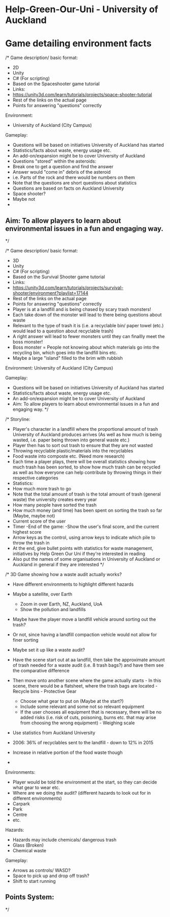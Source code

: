 # Help-Green-Our-Uni - University of Auckland
# Game detailing environment facts
/*
Game description/ basic format:
- 2D
- Unity
 - C# (For scripting) 
 - Based on the Spaceshooter game tutorial
 - Links:
  - https://unity3d.com/learn/tutorials/projects/space-shooter-tutorial
  - Rest of the links on the actual page 
- Points for answering "questions" correctly

Environment:
- University of Auckland (City Campus)

Gameplay:
- Questions will be based on initiatives University of Auckland has started
- Statistics/facts about waste, energy usage etc.
 - An add-on/expansion might be to cover University of Auckland
- Questions "stored" within the asteroids:
 - Break one to get a question and find the answer
 - Answer would "come in" debris of the asteroid
  - i.e. Parts of the rock and there would be numbers on them
  - Note that the questions are short questions about statistics
 - Questions are based on facts on Auckland University
 - Space shooter?
  - Maybe not
  - 

Aim: To allow players to learn about environmental issues in a fun and engaging way.
 - 
*/

/*
Game description/ basic format:
- 3D
- Unity
- C# (For scripting)
- Based on the Survival Shooter game tutorial
- Links: 
 - https://unity3d.com/learn/tutorials/projects/survival-shooter/environment?playlist=17144
 - Rest of the links on the actual page
- Points for answering "questions" correctly
- Player is at a landfill and is being chased by scary trash monsters!
 - Each take down of the monster will lead to there being questions about waste
  - Relevant to the type of trash it is (i.e. a recyclable bin/ paper towel (etc.) would lead to a question about recyclable trash)
 - A right answer will lead to fewer monsters until they can finallly meet the boss monster!
  - Boss monster = People not knowing about which materials go into the recycling bin, which goes into the landfill bins etc. 
   - Maybe a large "island" filled to the brim with rubbish

Environment:
University of Auckland (City Campus)

Gameplay:
- Questions will be based on initiatives University of Auckland has started
- Statistics/facts about waste, energy usage etc.
- An add-on/expansion might be to cover University of Auckland
- Aim: To allow players to learn about environmental issues in a fun and engaging way.
*/

/* 
Storyline:
- Player's character in a landfill where the proportional amount of trash University of Auckland produces arrives (As well as how much is being wasted, i.e. paper being thrown into general waste etc.)
- Player then has to sort out trash to ensure that they are not wasted
 - Throwing recyclable plastic/materials into the recyclables
 - Food waste into composte etc. (Need more research)
- Each time a player plays, there will be overall statistics showing how much trash has been sorted, to show how much trash can be recycled as well as how everyone can help contribute by throwing things in their respective categories
- Statistics:
 - How much more trash to go
 - Note that the total amount of trash is the total amount of trash (general waste) the university creates every year
 - How many people have sorted the trash
 - How much money (and time) has been spent on sorting the trash so far (Maybe, maybe not)
 - Current score of the user
 - Timer
-End of the game:
-Show the user's final score, and the current highest score
- Arrow keys as the control, using arrow keys to indicate which pile to throw the trash in
- At the end, give bullet points with statistics for waste management, initiatives by Help Green Our Uni if they're interested in reading
- Also put the names of some organisations in University of Auckland or Auckland in general if they are interested
*/


/*
3D Game showing how a waste audit actually works?
- Have different environments to highlight different hazards

- Maybe a satellite, over Earth
  - Zoom in over Earth, NZ, Auckland, UoA
  - Show the pollution and landfills
 - Maybe have the player move a landfill vehicle around sorting out the trash?
  - Or not, since having a landfill compaction vehicle would not allow for finer sorting
  - Maybe set it up like a waste audit?
   - Have the scene start out at aa landfill, then take the approximate amount of trash needed for a waste audit (i.e. 8 trash bags?) and have them see the comparative difference
   - Then move onto another scene where the game actually starts
    - In this scene, there would be a flatsheet, where the trash bags are located
    - Recycle bins
    - Protective Gear
     - Choose what gear to put on (Maybe at the start?)
     - Include some relevant and some not so relevant equipment
      - If the user chooses all equipment that is necessary, there will be no added risks (i.e. risk of cuts, poisoning, burns etc. that may arise from choosing the wrong equipment)
    - Weighing scale
 - Use statistics from Auckland University
  - 2006: 36% of recyclables sent to the landfill - down to 12% in 2015
   - Increase in relative portion of the food waste though
  - 
 
Environments:
- Player would be told the environment at the start, so they can decide what gear to wear etc.
- Where are we doing the audit? (different hazards to look out for in different environments)
 - Carpark
 - Park
 - Centre
 - etc.

Hazards:
- Hazards may include chemicals/ dangerous trash
- Glass (Broken)
- Chemical waste

 Gameplay:
- Arrows as controls/ WASD?
- Space to pick up and drop off trash?
- Shift to start running

Points System:
- 
*/
